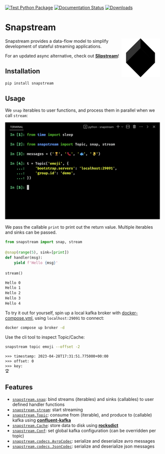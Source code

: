 [![Test Python Package](https://github.com/Menziess/snapstream/actions/workflows/python-test.yml/badge.svg)](https://github.com/Menziess/snapstream/actions/workflows/python-test.yml) [![Documentation Status](https://readthedocs.org/projects/snapstream/badge/?version=latest)](https://snapstream.readthedocs.io/en/latest/?badge=latest) [![Downloads](https://static.pepy.tech/personalized-badge/snapstream?period=month&units=international_system&left_color=grey&right_color=brightgreen&left_text=downloads/month)](https://pepy.tech/project/snapstream)

# Snapstream

<img src="https://raw.githubusercontent.com/menziess/snapstream/master/res/logo.png" width="25%" height="25%" align="right" />

Snapstream provides a data-flow model to simplify development of stateful streaming applications.

For an updated async alternative, check out **[Slipstream](https://github.com/Menziess/slipstream)**!

## Installation

```sh
pip install snapstream
```

## Usage

We `snap` iterables to user functions, and process them in parallel when we call `stream`:

![demo](https://raw.githubusercontent.com/menziess/snapstream/master/res/demo.gif)

We pass the callable `print` to print out the return value. Multiple iterables and sinks can be passed.

```py
from snapstream import snap, stream

@snap(range(5), sink=[print])
def handler(msg):
    yield f'Hello {msg}'

stream()
```

```sh
Hello 0
Hello 1
Hello 2
Hello 3
Hello 4
```

To try it out for yourself, spin up a local kafka broker with [docker-compose.yml](docker-compose.yml), using `localhost:29091` to connect:

```sh
docker compose up broker -d
```

Use the cli tool to inspect Topic/Cache:

```sh
snapstream topic emoji --offset -2
```

```
>>> timestamp: 2023-04-28T17:31:51.775000+00:00
>>> offset: 0
>>> key:
🏆
```

## Features

- [`snapstream.snap`](snapstream/__init__.py): bind streams (iterables) and sinks (callables) to user defined handler functions
- [`snapstream.stream`](snapstream/__init__.py): start streaming
- [`snapstream.Topic`](snapstream/core.py): consume from (iterable), and produce to (callable) kafka using [**confluent-kafka**](https://docs.confluent.io/platform/current/clients/confluent-kafka-python/html/index.html)
- [`snapstream.Cache`](snapstream/caching.py): store data to disk using [**rocksdict**](https://congyuwang.github.io/RocksDict/rocksdict.html)
- [`snapstream.Conf`](snapstream/core.py): set global kafka configuration (can be overridden per topic)
- [`snapstream.codecs.AvroCodec`](snapstream/codecs.py): serialize and deserialize avro messages
- [`snapstream.codecs.JsonCodec`](snapstream/codecs.py): serialize and deserialize json messages
